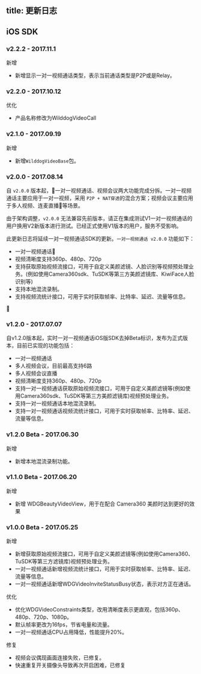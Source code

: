 
title: 更新日志
---

## iOS SDK

### v2.2.2 - 2017.11.1

<span class="changelog add">新增</span>
- 新增显示一对一视频通话类型，表示当前通话类型是P2P或是Relay。


### v2.2.0 - 2017.10.12

<span class="changelog optimize">优化</span>

- 产品名称修改为WilddogVideoCall


### v2.1.0 - 2017.09.19

<span class="changelog add">新增</span>

- 新增`WilddogVideoBase`包。


### v2.0.0 - 2017.08.14

自 `v2.0.0` 版本起，一对一视频通话、视频会议两大功能完成分拆。一对一视频通话主要应用于一对一视频，采用 `P2P + NAT穿透`的混合方案；视频会议主要应用于多人视频、连麦直播等场景。

由于架构调整，`v2.0.0` 无法兼容先前版本，请正在集成测试V1一对一视频通话的用户换用V2新版本进行测试。已经正式使用V1版本的用户，服务不受影响。

此更新日志将延续一对一视频通话SDK的更新。`一对一视频通话 v2.0.0` 功能如下：

- 一对一视频通话
- 视频清晰度支持360p、480p、720p
- 支持获取原始视频流接口，可用于自定义美颜滤镜、人脸识别等视频预处理业务。(例如使用Camera360sdk、TuSDK等第三方美颜滤镜库、KiwiFace人脸识别等)
- 支持本地混流录制。
- 支持视频流统计接口，可用于实时获取帧率、比特率、延迟、流量等信息。




### v1.2.0 - 2017.07.07

自v1.2.0版本起，实时一对一视频通话iOS版SDK去掉Beta标识，发布为正式版本，目前已实现的功能包括：

- 一对一视频通话
- 多人视频会议，目前最高支持6路
- 多人视频会议直播
- 视频清晰度支持360p、480p、720p
- 支持一对一视频通话获取原始视频流接口，可用于自定义美颜滤镜等(例如使用Camera360sdk、TuSDK等第三方美颜滤镜库)视频预处理业务。
- 支持一对一视频通话本地混流录制。
- 支持一对一视频通话视频流统计接口，可用于实时获取帧率、比特率、延迟、流量等信息。

### v1.2.0 Beta - 2017.06.30

<span class="changelog add">新增</span>

- 新增本地混流录制功能。

### v1.1.0 Beta - 2017.06.20

<span class="changelog add">新增</span>

- 新增 WDGBeautyVideoView，用于在配合 Camera360 美颜时达到更好的效果

### v1.0.0 Beta - 2017.05.25

<span class="changelog add">新增</span>

- 新增获取原始视频流接口，可用于自定义美颜滤镜等(例如使用Camera360、TuSDK等第三方滤镜库)视频预处理业务。
- 一对一视频通话新增视频流统计接口，可用于实时获取帧率、比特率、延迟、流量等信息。
- 一对一视频通话新增WDGVideoInviteStatusBusy状态，表示对方正在通话。

<span class="changelog optimize">优化</span>

- 优化WDGVideoConstraints类型，改用清晰度表示更直观，包括360p、480p、720p、1080p。
- 默认帧率更改为16fps，节省电量和流量。
- 一对一视频通话CPU占用降低，性能提升20%。

<span class="changelog fix">修复</span>

- 视频会议偶现画面连接失败，已修复。
- 快速重复开关摄像头导致再次开启困难，已修复

